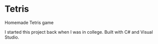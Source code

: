 # Tetris
Homemade Tetris game

I started this project back when I was in college. Built with C# and Visual Studio.
